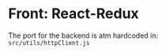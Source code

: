 Front: React-Redux
==================

The port for the backend is atm hardcoded in:  
`src/utils/httpClient.js`

